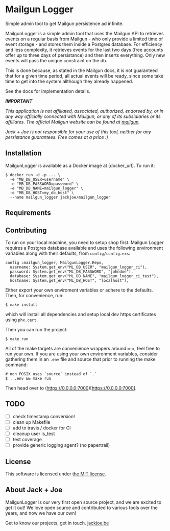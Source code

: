 # Mailgun Logger

Simple admin tool to get Mailgun persistence ad infinite.

MailgunLogger is a simple admin tool that uses the Mailgun API to retrieves events on a regular basis from Mailgun - who only provide a limited time of event storage - and stores them inside a Postgres database.
For efficiency and less complexity, it retrieves events for the last two days (free accounts offer up to three days of persistance) and then inserts everything. Only new events will pass the unique constraint on the db.

This is done because, as stated in the Mailgun docs, it is not guaranteed that for a given time period, all actual events will be ready, since some take time to get into the system allthough they already happened.

See the docs for implementation details.

_**IMPORTANT**_

_This application is not affiliated, associated, authorized, endorsed by, or in any way officially connected with Mailgun, or any of its subsidiaries or its affiliates. The official Mailgun website can be found at [mailgun](https://mailgun.com)._

_Jack + Joe is not responsible for your use of this tool, neither for any persistance guarantees. Free comes at a price :)_

## Installation

MailgunLogger is available as a Docker image at [docker_url]. To run it:

```
$ docker run -d -p ... \
  -e "MB_DB_USER=username" \
  -e "MB_DB_PASSWORD=password" \
  -e "MB_DB_NAME=mailgun_logger" \
  -e "MB_DB_HOST=my_db_host" \
  --name mailgun_logger jackjoe/mailgun_logger
```

## Requirements

## Contributing

To run on your local machine, you need to setup shop first.  Mailgun Logger requires a Postgres database available and uses the following environment variables along with their defaults, from `config/config.exs`:

```
config :mailgun_logger, MailgunLogger.Repo,
  username: System.get_env("ML_DB_USER", "mailgun_logger_ci"),
  password: System.get_env("ML_DB_PASSWORD", "johndoe"),
  database: System.get_env("ML_DB_NAME", "mailgun_logger_ci_test"),
  hostname: System.get_env("ML_DB_HOST", "localhost"),
```

Either export your own enviroment variables or adhere to the defaults. Then, for convenience, run:

```
$ make install
```

which will install all dependencies and setup local dev https certificates using `phx.cert`.

Then you can run the project:
```
$ make run
```

All of the make targets are convenience wrappers around `mix`, feel free to run your own.
If you are using your own environment variables, consider gathering them in an `.env` file and source that prior to running the make command:

```
# non POSIX uses `source` instead of `.`
$ . .env && make run
```

Then head over to (https://0.0.0.0:7000)[https://0.0.0.0:7000].

## TODO

- [ ] check timestamp conversion!
- [ ] clean up Makefile
- [ ] add to travis / docker for CI
- [ ] cleanup user is_test
- [ ] test coverage
- [ ] provide generic logging agent? (no papertrail)

## License

This software is licensed under [the MIT license](LICENSE.md).

## About Jack + Joe

MailgunLogger is our very first open source project, and we are excited to get it out! We love open source and contributed to various tools over the years, and now we have our own!

Get to know our projects, get in touch. [jackjoe.be](https://jackjoe.be)
